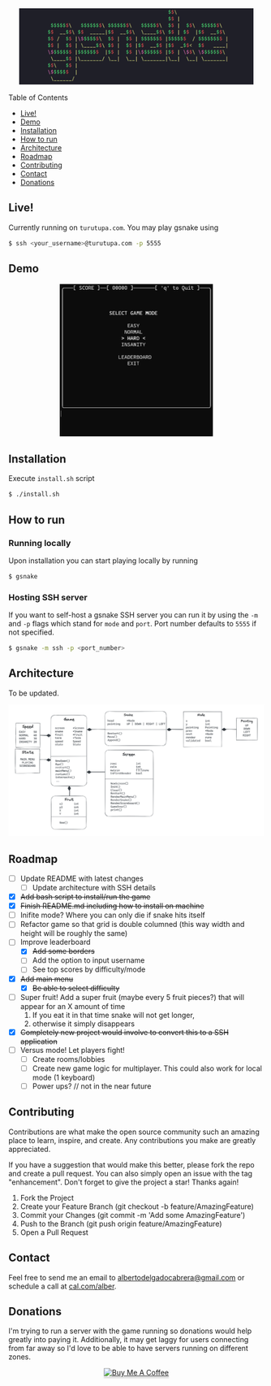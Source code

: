 <div align="center">
  <img src="media/gsnake.png" alt="gsnake" height="150">
</div>

Table of Contents 
- [Live!](#live)
- [Demo](#demo)
- [Installation](#installation)
- [How to run](#how-to-run)
- [Architecture](#architecture)
- [Roadmap](#roadmap)
- [Contributing](#contributing)
- [Contact](#contact)
- [Donations](#donations)

## Live!
Currently running on `turutupa.com`. You may play gsnake using 
```bash
$ ssh <your_username>@turutupa.com -p 5555
```

## Demo 
<div align="center">
  <img src="media/gsnake.gif" alt="gsnake" height="300">
</div>

## Installation
Execute `install.sh` script

```bash
$ ./install.sh
```

## How to run
### Running locally
Upon installation you can start playing locally by running 
```bash 
$ gsnake 
```

### Hosting SSH server
If you want to self-host a gsnake SSH server you can run it by using the `-m` and `-p` flags which stand for `mode` and `port`. Port number defaults to `5555` if not specified.

```bash
$ gsnake -m ssh -p <port_number>
```

## Architecture 
To be updated.

![architecture](media/architecture.png)

## Roadmap
- [ ] Update README with latest changes
    - [ ] Update architecture with SSH details
- [x] ~~Add bash script to install/run the game~~
- [x] ~~Finish README.md including how to install on machine~~
- [ ] Inifite mode? Where you can only die if snake hits itself
- [ ] Refactor game so that grid is double columned (this way width and height will be roughly the same)
- [ ] Improve leaderboard 
    - [x] ~~Add some borders~~
    - [ ] Add the option to input username
    - [ ] See top scores by difficulty/mode
- [x] ~~Add main menu~~
    - [x] ~~Be able to select difficulty~~
- [ ] Super fruit! Add a super fruit (maybe every 5 fruit pieces?) that will appear for an X amount of time
    1. If you eat it in that time snake will not get longer, 
    2. otherwise it simply disappears
- [x] ~~Completely new project would involve to convert this to a SSH application~~
- [ ] Versus mode! Let players fight!
    - [ ] Create rooms/lobbies
    - [ ] Create new game logic for multiplayer. This could also work for local mode (1 keyboard)
    - [ ] Power ups? // not in the near future

## Contributing
Contributions are what make the open source community such an amazing place to learn, inspire, and create. Any contributions you make are greatly appreciated.

If you have a suggestion that would make this better, please fork the repo and create a pull request. You can also simply open an issue with the tag "enhancement". Don't forget to give the project a star! Thanks again!

1. Fork the Project
2. Create your Feature Branch (git checkout -b feature/AmazingFeature)
3. Commit your Changes (git commit -m 'Add some AmazingFeature')
4. Push to the Branch (git push origin feature/AmazingFeature)
5. Open a Pull Request

## Contact
Feel free to send me an email to albertodelgadocabrera@gmail.com or schedule a call at [cal.com/alber](https://cal.com/alber).

## Donations
I'm trying to run a server with the game running so donations would help greatly into paying it. Additionally, it may get laggy for users connecting from far away so I'd love to be able to have servers running on different zones.

<div align="center">
    <a href="https://www.buymeacoffee.com/turutupa" target="_blank"><img src="https://www.buymeacoffee.com/assets/img/guidelines/download-assets-2.svg" alt="Buy Me A Coffee" style="height: 41px !important;width: 174px !important;box-shadow: 0px 3px 2px 0px rgba(190, 190, 190, 0.5) !important;-webkit-box-shadow: 0px 3px 2px 0px rgba(190, 190, 190, 0.5) !important;" ></a>
</div> 
